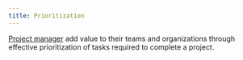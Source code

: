```yaml
---
title: Prioritization
---
```

[Project manager](foundations-of-project-management/actors/project-manager/project-manager.md) add value to their teams and organizations through effective prioritization of tasks required to complete a project.